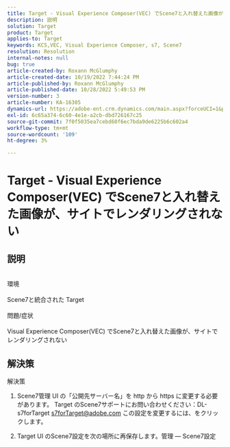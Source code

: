 ```yaml
---
title: Target - Visual Experience Composer(VEC) でScene7と入れ替えた画像が、サイトでレンダリングされない
description: 説明
solution: Target
product: Target
applies-to: Target
keywords: KCS,VEC, Visual Experience Composer, s7, Scene7
resolution: Resolution
internal-notes: null
bug: true
article-created-by: Roxann McGlumphy
article-created-date: 10/19/2022 7:44:24 PM
article-published-by: Roxann McGlumphy
article-published-date: 10/28/2022 5:49:53 PM
version-number: 3
article-number: KA-16305
dynamics-url: https://adobe-ent.crm.dynamics.com/main.aspx?forceUCI=1&pagetype=entityrecord&etn=knowledgearticle&id=5e91a36a-e64f-ed11-bba2-00224808679b
exl-id: 6c65a374-6c60-4e1e-a2cb-dbd726167c25
source-git-commit: 7f0f5035ea7cebd60f6ec7bda9de6225b6c602a4
workflow-type: tm+mt
source-wordcount: '109'
ht-degree: 3%

---
```


# Target - Visual Experience Composer(VEC) でScene7と入れ替えた画像が、サイトでレンダリングされない

## 説明

<br>環境<br><br>
Scene7と統合された Target
<br><br>問題/症状<br><br>
Visual Experience Composer(VEC) でScene7と入れ替えた画像が、サイトでレンダリングされない


## 解決策

解決策<br>
1. Scene7管理 UI の「公開先サーバー名」を http から https に変更する必要があります。 Target のScene7サポートにお問い合わせください：DL-s7forTarget [s7forTarget@adobe.com](mailto:s7forTarget@adobe.com) この設定を変更するには、をクリックします。

2. Target UI のScene7設定を次の場所に再保存します。管理 — Scene7設定
